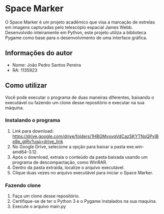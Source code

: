 # Space Marker
O Space Marker é um projeto acadêmico que visa a marcação de estrelas em imagens capturadas pelo telescópio espacial James Webb. Desenvolvido inteiramente em Python, este projeto utiliza a biblioteca Pygame como base para o desenvolvimento de uma interface gráfica.

## Informações do autor
- Nome: João Pedro Santos Pereira 
- RA: 1135923

## Como utilizar
Você pode executar o programa de duas maneiras diferentes, baixando o executável ou fazendo um clone desse repositório e executar na sua máquina.

### Instalando o programa
1. Link para download: https://drive.google.com/drive/folders/1HBGMvxyqVdCazSKYTNsQPyIBe8e_gtRv?usp=drive_link
2. No Google Drive, selecione a opção para baixar a pasta exe.win-amd64-3.12.
3. Após o download, extraia o conteúdo da pasta baixada usando um programa de descompactação, como WinRAR.
4. Dentro da pasta extraída, localize o arquivo executável.
5. Clique duas vezes no arquivo executável para iniciar o Space Marker.

### Fazendo clone
1. Faça um clone desse repositório.
2. Certifique-se de ter o Python 3 e o Pygame instalados na sua maquina.
3. Execute o arquivo main.py